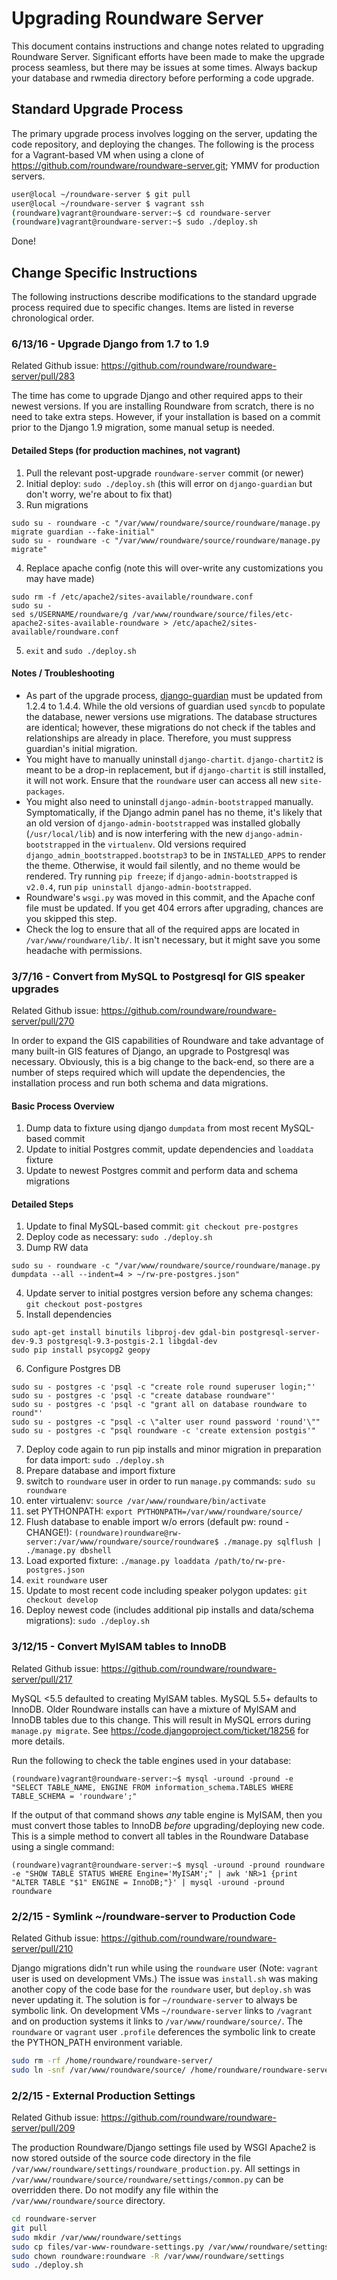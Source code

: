 # Upgrading Roundware Server
This document contains instructions and change notes related to upgrading Roundware Server.
Significant efforts have been made to make the upgrade process seamless, but there may be issues at
some times. Always backup your database and rwmedia directory before performing a code upgrade.

## Standard Upgrade Process
The primary upgrade process involves logging on the server, updating the code repository, and
deploying the changes. The following is the process for a Vagrant-based VM when using a clone of
https://github.com/roundware/roundware-server.git; YMMV for production servers.
```bash
user@local ~/roundware-server $ git pull
user@local ~/roundware-server $ vagrant ssh
(roundware)vagrant@roundware-server:~$ cd roundware-server
(roundware)vagrant@roundware-server:~$ sudo ./deploy.sh
```
Done!

## Change Specific Instructions
The following instructions describe modifications to the standard upgrade process required due to
specific changes. Items are listed in reverse chronological order.

### 6/13/16 - Upgrade Django from 1.7 to 1.9
Related Github issue: https://github.com/roundware/roundware-server/pull/283

The time has come to upgrade Django and other required apps to their newest versions. If you are
installing Roundware from scratch, there is no need to take extra steps. However, if your
installation is based on a commit prior to the Django 1.9 migration, some manual setup is needed.

#### Detailed Steps (for production machines, not vagrant)

1. Pull the relevant post-upgrade `roundware-server` commit (or newer)
2. Initial deploy: `sudo ./deploy.sh` (this will error on `django-guardian` but don't worry,
   we're about to fix that)
3. Run migrations

 ```
 sudo su - roundware -c "/var/www/roundware/source/roundware/manage.py migrate guardian --fake-initial"
 sudo su - roundware -c "/var/www/roundware/source/roundware/manage.py migrate"
 ```
4. Replace apache config (note this will over-write any customizations you may have made)

 ```
 sudo rm -f /etc/apache2/sites-available/roundware.conf
 sudo su -
 sed s/USERNAME/roundware/g /var/www/roundware/source/files/etc-apache2-sites-available-roundware > /etc/apache2/sites-available/roundware.conf
 ```
5. `exit` and `sudo ./deploy.sh`

#### Notes / Troubleshooting

* As part of the upgrade process, [django-guardian](http://django-guardian.readthedocs.io/en/stable/)
must be updated from 1.2.4 to 1.4.4. While the old versions of guardian used `syncdb` to populate
the database, newer versions use migrations. The database structures are identical; however, these
migrations do not check if the tables and relationships are already in place. Therefore, you must
suppress guardian's initial migration.
* You might have to manually uninstall `django-chartit`. `django-chartit2` is meant
to be a drop-in replacement, but if `django-chartit` is still installed, it will not work. Ensure
that the `roundware` user can access all new `site-packages`.
* You might also need to uninstall `django-admin-bootstrapped` manually. Symptomatically, if the
Django admin panel has no theme, it's likely that an old version of `django-admin-bootstrapped` was installed globally
(`/usr/local/lib`) and is now interfering with the new `django-admin-bootstrapped` in the `virtualenv`. Old versions
required `django_admin_bootstrapped.bootstrap3` to be in `INSTALLED_APPS` to render the theme.
Otherwise, it would fail silently, and no theme would be rendered. Try running `pip freeze`;
if `django-admin-bootstrapped` is `v2.0.4`, run `pip uninstall django-admin-bootstrapped`.
* Roundware's `wsgi.py` was moved in this commit, and the Apache conf file must be updated. If you
get 404 errors after upgrading, chances are you skipped this step.
* Check the log to ensure that all of the required apps are located in `/var/www/roundware/lib/`.
It isn't necessary, but it might save you some headache with permissions.

### 3/7/16 - Convert from MySQL to Postgresql for GIS speaker upgrades
Related Github issue: https://github.com/roundware/roundware-server/pull/270

In order to expand the GIS capabilities of Roundware and take advantage of many built-in GIS
features of Django, an upgrade to Postgresql was necessary. Obviously, this is a big change
to the back-end, so there are a number of steps required which will update the dependencies,
the installation process and run both schema and data migrations.

#### Basic Process Overview
1. Dump data to fixture using django `dumpdata` from most recent MySQL-based commit
2. Update to initial Postgres commit, update dependencies and `loaddata` fixture
3. Update to newest Postgres commit and perform data and schema migrations

#### Detailed Steps

1. Update to final MySQL-based commit: `git checkout pre-postgres`
2. Deploy code as necessary: `sudo ./deploy.sh`
3. Dump RW data

 ```
 sudo su - roundware -c "/var/www/roundware/source/roundware/manage.py dumpdata --all --indent=4 > ~/rw-pre-postgres.json"
 ```
4. Update server to initial postgres version before any schema changes: `git checkout post-postgres`
5. Install dependencies

 ```
 sudo apt-get install binutils libproj-dev gdal-bin postgresql-server-dev-9.3 postgresql-9.3-postgis-2.1 libgdal-dev
 sudo pip install psycopg2 geopy
 ```
6. Configure Postgres DB

 ```
 sudo su - postgres -c 'psql -c "create role round superuser login;"'
 sudo su - postgres -c 'psql -c "create database roundware"'
 sudo su - postgres -c 'psql -c "grant all on database roundware to round"'
 sudo su - postgres -c "psql -c \"alter user round password 'round'\""
 sudo su - postgres -c "psql roundware -c 'create extension postgis'"
 ```
7. Deploy code again to run pip installs and minor migration in preparation for data import: `sudo ./deploy.sh`
8. Prepare database and import fixture
 1. switch to `roundware` user in order to run `manage.py` commands: `sudo su roundware`
 2. enter virtualenv: `source /var/www/roundware/bin/activate`
 3. set PYTHONPATH: `export PYTHONPATH=/var/www/roundware/source/`
 4. Flush database to enable import w/o errors (default pw: round - CHANGE!): `(roundware)roundware@rw-server:/var/www/roundware/source/roundware$ ./manage.py sqlflush | ./manage.py dbshell`
 5. Load exported fixture: `./manage.py loaddata /path/to/rw-pre-postgres.json`
9. `exit` `roundware` user
10. Update to most recent code including speaker polygon updates: `git checkout develop`
11. Deploy newest code (includes additional pip installs and data/schema migrations): `sudo ./deploy.sh`

### 3/12/15 - Convert MyISAM tables to InnoDB
Related Github issue: https://github.com/roundware/roundware-server/pull/217

MySQL <5.5 defaulted to creating MyISAM tables. MySQL 5.5+ defaults to InnoDB. Older Roundware
installs can have a mixture of MyISAM and InnoDB tables due to this change. This will result in
MySQL errors during `manage.py migrate`. See https://code.djangoproject.com/ticket/18256 for more
details.

Run the following to check the table engines used in your database:
```
(roundware)vagrant@roundware-server:~$ mysql -uround -pround -e "SELECT TABLE_NAME, ENGINE FROM information_schema.TABLES WHERE TABLE_SCHEMA = 'roundware';"
```

If the output of that command shows *any* table engine is MyISAM, then you must convert those
tables to InnoDB *before* upgrading/deploying new code. This is a simple method to convert all
tables in the Roundware Database using a single command:

```
(roundware)vagrant@roundware-server:~$ mysql -uround -pround roundware -e "SHOW TABLE STATUS WHERE Engine='MyISAM';" | awk 'NR>1 {print "ALTER TABLE "$1" ENGINE = InnoDB;"}' | mysql -uround -pround roundware
```

### 2/2/15 - Symlink ~/roundware-server to Production Code
Related Github issue: https://github.com/roundware/roundware-server/pull/210

Django migrations didn't run while using the `roundware` user (Note: `vagrant` user is used on
development VMs.) The issue was `install.sh` was making another copy of the code base for the
`roundware` user, but `deploy.sh` was never updating it. The solution is for `~/roundware-server`
to always be symbolic link. On development VMs `~/roundware-server` links to `/vagrant` and on
production systems it links to `/var/www/roundware/source/`. The `roundware` or `vagrant` user
`.profile` deferences the symbolic link to create the PYTHON_PATH environment variable.

```bash
sudo rm -rf /home/roundware/roundware-server/
sudo ln -snf /var/www/roundware/source/ /home/roundware/roundware-server
```

### 2/2/15 - External Production Settings
Related Github issue: https://github.com/roundware/roundware-server/pull/209

The production Roundware/Django settings file used by WSGI Apache2 is now stored outside of the
source code directory in the file `/var/www/roundware/settings/roundware_production.py`. All
settings in `/var/www/roundware/source/roundware/settings/common.py` can be overridden there. Do not modify any file within the `/var/www/roundware/source` directory.

```bash
cd roundware-server
git pull
sudo mkdir /var/www/roundware/settings
sudo cp files/var-www-roundware-settings.py /var/www/roundware/settings/roundware_production.py
sudo chown roundware:roundware -R /var/www/roundware/settings
sudo ./deploy.sh
```
